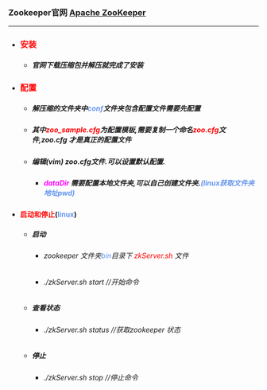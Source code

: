 ### Zookeeper官网 [Apache ZooKeeper](http://zookeeper.apache.org/)



<hr>



- ### <font color='red'>安装</font>

  - ##### 官网下载压缩包并解压就完成了安装



- ### <font color='red'>配置</font>

  - ##### 解压缩的文件夹中<font color='cornflowerblue'>conf</font>文件夹包含配置文件需要先配置

  - ##### 其中<font color='red'>zoo_sample.cfg</font>为配置模板,需要复制一个命名<font color='red'>zoo.cfg</font>文件,zoo.cfg 才是真正的配置文件

  - ##### 编辑(vim) zoo.cfg文件.可以设置默认配置.

    - ##### <font color='fuchsia'>dataDir </font>需要配置本地文件夹,可以自己创建文件夹.<font color='cornflowerblue'>(linux获取文件夹地址**pwd**)</font> 

- #### <font color='red'>启动和停止</font>(<font color='cornflowerblue'>linux</font>)

  - ##### 启动

    - ###### zookeeper 文件夹<font color='cornflowerblue'>bin</font>目录下 <font color='red'>zkServer.sh </font>文件

    - ###### ./zkServer.sh start       //开始命令

  - ##### 查看状态

    - ######  ./zkServer.sh status      //获取zookeeper 状态

  - ##### 停止

    - ###### ./zkServer.sh stop			//停止命令

